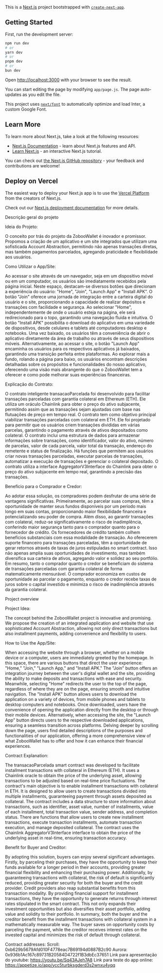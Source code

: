 This is a [Next.js](https://nextjs.org/) project bootstrapped with [`create-next-app`](https://github.com/vercel/next.js/tree/canary/packages/create-next-app).

## Getting Started

First, run the development server:

```bash
npm run dev
# or
yarn dev
# or
pnpm dev
# or
bun dev
```

Open [http://localhost:3000](http://localhost:3000) with your browser to see the result.

You can start editing the page by modifying `app/page.js`. The page auto-updates as you edit the file.

This project uses [`next/font`](https://nextjs.org/docs/basic-features/font-optimization) to automatically optimize and load Inter, a custom Google Font.

## Learn More

To learn more about Next.js, take a look at the following resources:

- [Next.js Documentation](https://nextjs.org/docs) - learn about Next.js features and API.
- [Learn Next.js](https://nextjs.org/learn) - an interactive Next.js tutorial.

You can check out [the Next.js GitHub repository](https://github.com/vercel/next.js/) - your feedback and contributions are welcome!

## Deploy on Vercel

The easiest way to deploy your Next.js app is to use the [Vercel Platform](https://vercel.com/new?utm_medium=default-template&filter=next.js&utm_source=create-next-app&utm_campaign=create-next-app-readme) from the creators of Next.js.

Check out our [Next.js deployment documentation](https://nextjs.org/docs/deployment) for more details.


Descrição geral do projeto


Ideia do Projeto:

O conceito por trás do projeto da ZobooWallet é inovador e promissor. Propomos a criação de um aplicativo e um site integrados que utilizam uma sofisticada Account Abstraction, permitindo não apenas transações diretas, mas também pagamentos parcelados, agregando praticidade e flexibilidade aos usuários.

Como Utilizar o App/Site:

Ao acessar o site através de um navegador, seja em um dispositivo móvel ou em um computador, os usuários são imediatamente recebidos pela página inicial. Neste espaço, destacam-se diversos botões que direcionam a experiência do usuário: "Home", "Join", "Launch App" e "Install APK". O botão "Join" oferece uma jornada de integração entre a carteira digital do usuário e o site, proporcionando a capacidade de realizar depósitos e transações com facilidade e segurança. Ao selecionar "Home", independentemente de onde o usuário esteja na página, ele será redirecionado para o topo, garantindo uma navegação fluida e intuitiva. O botão "Install APK" possibilita o download do aplicativo em uma variedade de dispositivos, desde celulares e tablets até computadores desktop e notebooks. Uma vez baixado, os usuários têm a conveniência de abrir o aplicativo diretamente da área de trabalho ou através de seus dispositivos móveis. Alternativamente, ao acessar o site, o botão "Launch App" encaminha os usuários para os respectivos aplicativos já baixados, garantindo uma transição perfeita entre plataformas. Ao explorar mais a fundo, rolando a página para baixo, os usuários encontram descrições detalhadas sobre os propósitos e funcionalidades do nosso aplicativo, oferecendo uma visão mais abrangente do que o ZobooWallet tem a oferecer e como pode melhorar suas experiências financeiras.

Explicação do Contrato:

O contrato inteligente transacaoParcelada foi desenvolvido para facilitar transações parceladas com garantia colateral em Ethereum (ETH). Ele utiliza um oráculo Chainlink para obter o preço do ativo subjacente, permitindo assim que as transações sejam ajustadas com base nas flutuações de preço em tempo real. O contrato tem como objetivo principal viabilizar transações parceladas com colateral em ETH. Ele foi projetado para permitir que os usuários criem transações divididas em várias parcelas, garantindo o pagamento através de ativos depositados como colateral. O contrato inclui uma estrutura de dados para armazenar informações sobre transações, como identificador, valor do ativo, número de parcelas, valor de cada parcela, valor total da transação, endereço do remetente e status de finalização. Há funções que permitem aos usuários criar novas transações parceladas, executar parcelas de transações, automatizar a execução de transações e gerenciar o colateral depositado. O contrato utiliza a interface AggregatorV3Interface do Chainlink para obter o preço do ativo subjacente em tempo real, garantindo a precisão das transações.

Benefício para o Comprador e Credor:

Ao adotar essa solução, os compradores podem desfrutar de uma série de vantagens significativas. Primeiramente, ao parcelar suas compras, têm a oportunidade de manter seus fundos disponíveis por um período mais longo em suas contas, proporcionando maior flexibilidade financeira e potencializando seu poder de compra. Além disso, ao garantir transações com colateral, reduz-se significativamente o risco de inadimplência, conferindo maior segurança tanto para o comprador quanto para o fornecedor de crédito. Os fornecedores de crédito também colhem benefícios substanciais com essa modalidade de transação. Ao oferecerem suporte financeiro para transações parceladas, têm a oportunidade de gerar retornos através de taxas de juros estipuladas no smart contract. Isso não apenas amplia suas oportunidades de investimento, mas também diversifica sua carteira de ativos, agregando valor e solidez ao seu portfólio. Em resumo, tanto o comprador quanto o credor se beneficiam do sistema de transações parceladas com garantia colateral de forma matematicamente mensurável. O comprador economiza em custos de oportunidade ao parcelar o pagamento, enquanto o credor recebe taxas de juros sobre o capital investido e minimiza o risco de inadimplência através da garantia colateral.





Project overview



Project Idea:

The concept behind the ZobooWallet project is innovative and promising. We propose the creation of an integrated application and website that use sophisticated Account Abstraction, allowing not only direct transactions but also installment payments, adding convenience and flexibility to users.

How to Use the App/Site:

When accessing the website through a browser, whether on a mobile device or a computer, users are immediately greeted by the homepage. In this space, there are various buttons that direct the user experience: "Home," "Join," "Launch App," and "Install APK." The "Join" button offers an integration journey between the user's digital wallet and the site, providing the ability to make deposits and transactions with ease and security. Meanwhile, selecting "Home" redirects the user to the top of the page, regardless of where they are on the page, ensuring smooth and intuitive navigation. The "Install APK" button allows users to download the application on a variety of devices, from mobile phones and tablets to desktop computers and notebooks. Once downloaded, users have the convenience of opening the application directly from the desktop or through their mobile devices. Alternatively, when accessing the site, the "Launch App" button directs users to the respective downloaded applications, ensuring a seamless transition across platforms. Delving deeper by scrolling down the page, users find detailed descriptions of the purposes and functionalities of our application, offering a more comprehensive view of what ZobooWallet has to offer and how it can enhance their financial experiences.

Contract Explanation:

The transacaoParcelada smart contract was developed to facilitate installment transactions with collateral in Ethereum (ETH). It uses a Chainlink oracle to obtain the price of the underlying asset, allowing transactions to be adjusted based on real-time price fluctuations. The contract's main objective is to enable installment transactions with collateral in ETH. It is designed to allow users to create transactions divided into multiple installments, guaranteeing payment through assets deposited as collateral. The contract includes a data structure to store information about transactions, such as identifier, asset value, number of installments, value of each installment, total transaction value, sender address, and completion status. There are functions that allow users to create new installment transactions, execute transaction installments, automate transaction execution, and manage deposited collateral. The contract uses the Chainlink AggregatorV3Interface interface to obtain the price of the underlying asset in real-time, ensuring transaction accuracy.

Benefit for Buyer and Creditor:

By adopting this solution, buyers can enjoy several significant advantages. Firstly, by parceling their purchases, they have the opportunity to keep their funds available for a longer period in their accounts, providing greater financial flexibility and enhancing their purchasing power. Additionally, by guaranteeing transactions with collateral, the risk of default is significantly reduced, providing greater security for both the buyer and the credit provider. Credit providers also reap substantial benefits from this transaction modality. By providing financial support for installment transactions, they have the opportunity to generate returns through interest rates stipulated in the smart contract. This not only expands their investment opportunities but also diversifies their asset portfolio, adding value and solidity to their portfolio. In summary, both the buyer and the creditor benefit from the installment transactions with collateral system in a mathematically measurable way. The buyer saves on opportunity costs by parceling the payment, while the creditor receives interest rates on the invested capital and minimizes the risk of default through collateral.

Contract addresses: 
Scroll: 0xb629b5679Afd010F4778eac7B69194d0887B2c90
Aurora: 0x936b1Ac167c89731B20584D4722f1B3dbEc37651
Link para apresentação do youtube: https://youtu.be/Sq43AJeh7A8
Link para teste do app online: https://appetize.io/app/ycc5turbksgderd3s2wnxu4yqq
